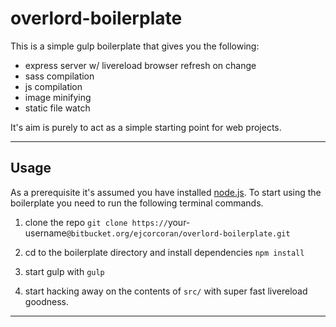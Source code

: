 # overlord-boilerplate

This is a simple gulp boilerplate that gives you the following:

* express server w/ livereload browser refresh on change
* sass compilation
* js compilation
* image minifying
* static file watch

It's aim is purely to act as a simple starting point for web projects.

* * *

## Usage

As a prerequisite it's assumed you have installed [node.js](http://nodejs.org). To start using the boilerplate you need to run the following terminal commands.
  
1. clone the repo `git clone https://`your-username`@bitbucket.org/ejcorcoran/overlord-boilerplate.git`
  
2. cd to the boilerplate directory and install dependencies `npm install`
  
3. start gulp with `gulp`
  
4. start hacking away on the contents of `src/` with super fast livereload goodness.
  
* * *